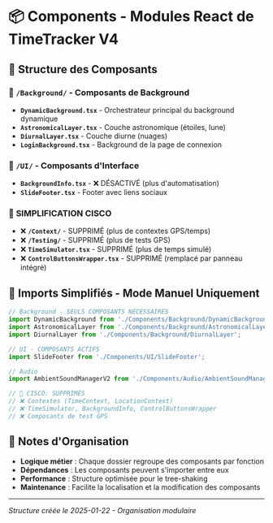 # 📦 Components - Modules React de TimeTracker V4

## 📁 Structure des Composants

### 🌅 `/Background/` - Composants de Background
- **`DynamicBackground.tsx`** - Orchestrateur principal du background dynamique
- **`AstronomicalLayer.tsx`** - Couche astronomique (étoiles, lune)
- **`DiurnalLayer.tsx`** - Couche diurne (nuages)
- **`LoginBackground.tsx`** - Background de la page de connexion

### 🎨 `/UI/` - Composants d'Interface
- **`BackgroundInfo.tsx`** - ❌ DÉSACTIVÉ (plus d'automatisation)
- **`SlideFooter.tsx`** - Footer avec liens sociaux

### 🔧 **SIMPLIFICATION CISCO**
- ❌ **`/Context/`** - SUPPRIMÉ (plus de contextes GPS/temps)
- ❌ **`/Testing/`** - SUPPRIMÉ (plus de tests GPS)
- ❌ **`TimeSimulator.tsx`** - SUPPRIMÉ (plus de temps simulé)
- ❌ **`ControlButtonsWrapper.tsx`** - SUPPRIMÉ (remplacé par panneau intégré)

## 🔗 **Imports Simplifiés - Mode Manuel Uniquement**

```typescript
// Background - SEULS COMPOSANTS NÉCESSAIRES
import DynamicBackground from './Components/Background/DynamicBackground';
import AstronomicalLayer from './Components/Background/AstronomicalLayer';
import DiurnalLayer from './Components/Background/DiurnalLayer';

// UI - COMPOSANTS ACTIFS
import SlideFooter from './Components/UI/SlideFooter';

// Audio
import AmbientSoundManagerV2 from './Components/Audio/AmbientSoundManagerV2';

// 🔧 CISCO: SUPPRIMÉS
// ❌ Contextes (TimeContext, LocationContext)
// ❌ TimeSimulator, BackgroundInfo, ControlButtonsWrapper
// ❌ Composants de test GPS
```

## 📝 **Notes d'Organisation**

- **Logique métier** : Chaque dossier regroupe des composants par fonction
- **Dépendances** : Les composants peuvent s'importer entre eux
- **Performance** : Structure optimisée pour le tree-shaking
- **Maintenance** : Facilite la localisation et la modification des composants

---
*Structure créée le 2025-01-22 - Organisation modulaire*
